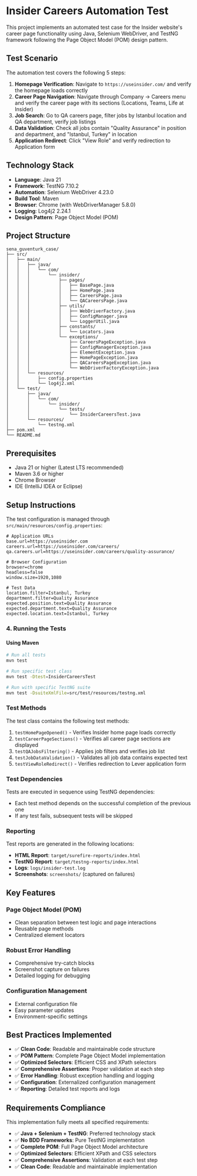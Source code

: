 # Insider Careers Automation Test

This project implements an automated test case for the Insider website's career page functionality using Java, Selenium WebDriver, and TestNG framework following the Page Object Model (POM) design pattern.

## Test Scenario

The automation test covers the following 5 steps:

1. **Homepage Verification**: Navigate to `https://useinsider.com/` and verify the homepage loads correctly
2. **Career Page Navigation**: Navigate through Company → Careers menu and verify the career page with its sections (Locations, Teams, Life at Insider)
3. **Job Search**: Go to QA careers page, filter jobs by Istanbul location and QA department, verify job listings
4. **Data Validation**: Check all jobs contain "Quality Assurance" in position and department, and "Istanbul, Turkey" in location
5. **Application Redirect**: Click "View Role" and verify redirection to Application form

## Technology Stack

- **Language**: Java 21
- **Framework**: TestNG 7.10.2
- **Automation**: Selenium WebDriver 4.23.0
- **Build Tool**: Maven
- **Browser**: Chrome (with WebDriverManager 5.8.0)
- **Logging**: Log4j2 2.24.1
- **Design Pattern**: Page Object Model (POM)

## Project Structure

```
sena_guventurk_case/
├── src/
│   ├── main/
│   │   ├── java/
│   │   │   └── com/
│   │   │       └── insider/
│   │   │           ├── pages/
│   │   │           │   ├── BasePage.java
│   │   │           │   ├── HomePage.java
│   │   │           │   ├── CareersPage.java
│   │   │           │   └── QACareersPage.java
│   │   │           ├── utils/
│   │   │           │   ├── WebDriverFactory.java
│   │   │           │   ├── ConfigManager.java
│   │   │           │   └── LoggerUtil.java
│   │   │           ├── constants/
│   │   │           │   └── Locators.java
│   │   │           └── exceptions/
│   │   │               ├── CareersPageException.java
│   │   │               ├── ConfigManagerException.java
│   │   │               ├── ElementException.java
│   │   │               ├── HomePageException.java
│   │   │               ├── QACareersPageException.java
│   │   │               └── WebDriverFactoryException.java
│   │   └── resources/
│   │       ├── config.properties
│   │       └── log4j2.xml
│   └── test/
│       ├── java/
│       │   └── com/
│       │       └── insider/
│       │           └── tests/
│       │               └── InsiderCareersTest.java
│       └── resources/
│           └── testng.xml
├── pom.xml
└── README.md
```

## Prerequisites

- Java 21 or higher (Latest LTS recommended)
- Maven 3.6 or higher
- Chrome Browser
- IDE (IntelliJ IDEA or Eclipse)

## Setup Instructions

The test configuration is managed through `src/main/resources/config.properties`:

```properties
# Application URLs
base.url=https://useinsider.com
careers.url=https://useinsider.com/careers/
qa.careers.url=https://useinsider.com/careers/quality-assurance/

# Browser Configuration
browser=chrome
headless=false
window.size=1920,1080

# Test Data
location.filter=Istanbul, Turkey
department.filter=Quality Assurance
expected.position.text=Quality Assurance
expected.department.text=Quality Assurance
expected.location.text=Istanbul, Turkey
```

### 4. Running the Tests

#### Using Maven

```bash
# Run all tests
mvn test

# Run specific test class
mvn test -Dtest=InsiderCareersTest

# Run with specific TestNG suite
mvn test -DsuiteXmlFile=src/test/resources/testng.xml
```

### Test Methods

The test class contains the following test methods:

1. `testHomePageOpened()` - Verifies Insider home page loads correctly
2. `testCareerPageSections()` - Verifies all career page sections are displayed
3. `testQAJobsFiltering()` - Applies job filters and verifies job list
4. `testJobDataValidation()` - Validates all job data contains expected text
5. `testViewRoleRedirect()` - Verifies redirection to Lever application form

### Test Dependencies

Tests are executed in sequence using TestNG dependencies:
- Each test method depends on the successful completion of the previous one
- If any test fails, subsequent tests will be skipped

### Reporting

Test reports are generated in the following locations:
- **HTML Report**: `target/surefire-reports/index.html`
- **TestNG Report**: `target/testng-reports/index.html`
- **Logs**: `logs/insider-test.log`
- **Screenshots**: `screenshots/` (captured on failures)

## Key Features

### Page Object Model (POM)
- Clean separation between test logic and page interactions
- Reusable page methods
- Centralized element locators

### Robust Error Handling
- Comprehensive try-catch blocks
- Screenshot capture on failures
- Detailed logging for debugging

### Configuration Management
- External configuration file
- Easy parameter updates
- Environment-specific settings

## Best Practices Implemented

- ✅ **Clean Code**: Readable and maintainable code structure
- ✅ **POM Pattern**: Complete Page Object Model implementation
- ✅ **Optimized Selectors**: Efficient CSS and XPath selectors
- ✅ **Comprehensive Assertions**: Proper validation at each step
- ✅ **Error Handling**: Robust exception handling and logging
- ✅ **Configuration**: Externalized configuration management
- ✅ **Reporting**: Detailed test reports and logs

## Requirements Compliance

This implementation fully meets all specified requirements:

- ✅ **Java + Selenium + TestNG**: Preferred technology stack
- ✅ **No BDD Frameworks**: Pure TestNG implementation
- ✅ **Complete POM**: Full Page Object Model architecture
- ✅ **Optimized Selectors**: Efficient XPath and CSS selectors
- ✅ **Comprehensive Assertions**: Validation at each test step
- ✅ **Clean Code**: Readable and maintainable implementation